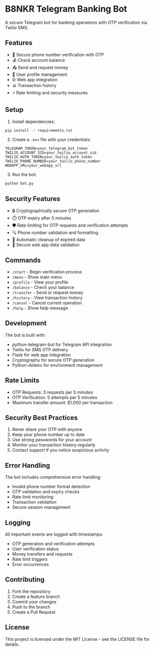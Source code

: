 # B8NKR Telegram Banking Bot

A secure Telegram bot for banking operations with OTP verification via Twilio SMS.

## Features

- 🔐 Secure phone number verification with OTP
- 💰 Check account balance
- 📤 Send and request money
- 📱 User profile management
- 🌐 Web app integration
- 📊 Transaction history
- ⚡ Rate limiting and security measures

## Setup

1. Install dependencies:
```bash
pip install -r requirements.txt
```

2. Create a `.env` file with your credentials:
```env
TELEGRAM_TOKEN=your_telegram_bot_token
TWILIO_ACCOUNT_SID=your_twilio_account_sid
TWILIO_AUTH_TOKEN=your_twilio_auth_token
TWILIO_PHONE_NUMBER=your_twilio_phone_number
WEBAPP_URL=your_webapp_url
```

3. Run the bot:
```bash
python bot.py
```

## Security Features

- 🔒 Cryptographically secure OTP generation
- ⏱️ OTP expiry after 5 minutes
- 🛡️ Rate limiting for OTP requests and verification attempts
- 🔍 Phone number validation and formatting
- 🧹 Automatic cleanup of expired data
- 🔐 Secure web app data validation

## Commands

- `/start` - Begin verification process
- `/menu` - Show main menu
- `/profile` - View your profile
- `/balance` - Check your balance
- `/transfer` - Send or request money
- `/history` - View transaction history
- `/cancel` - Cancel current operation
- `/help` - Show help message

## Development

The bot is built with:
- python-telegram-bot for Telegram API integration
- Twilio for SMS OTP delivery
- Flask for web app integration
- Cryptography for secure OTP generation
- Python-dotenv for environment management

## Rate Limits

- OTP Requests: 3 requests per 5 minutes
- OTP Verification: 5 attempts per 5 minutes
- Maximum transfer amount: $1,000 per transaction

## Security Best Practices

1. Never share your OTP with anyone
2. Keep your phone number up to date
3. Use strong passwords for your account
4. Monitor your transaction history regularly
5. Contact support if you notice suspicious activity

## Error Handling

The bot includes comprehensive error handling:
- Invalid phone number format detection
- OTP validation and expiry checks
- Rate limit monitoring
- Transaction validation
- Secure session management

## Logging

All important events are logged with timestamps:
- OTP generation and verification attempts
- User verification status
- Money transfers and requests
- Rate limit triggers
- Error occurrences

## Contributing

1. Fork the repository
2. Create a feature branch
3. Commit your changes
4. Push to the branch
5. Create a Pull Request

## License

This project is licensed under the MIT License - see the LICENSE file for details.
